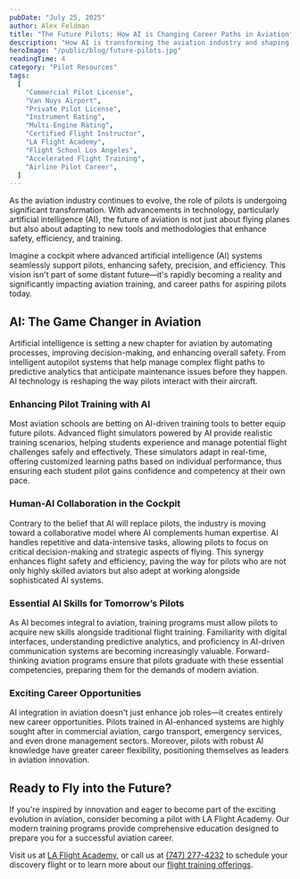 ```yaml
---
pubDate: "July 25, 2025"
author: Alex Feldman
title: "The Future Pilots: How AI is Changing Career Paths in Aviation"
description: "How AI is transforming the aviation industry and shaping the future of pilot training and career development."
heroImage: "/public/blog/future-pilots.jpg"
readingTime: 4
category: "Pilot Resources"
tags:
  [
    "Commercial Pilot License",
    "Van Nuys Airport",
    "Private Pilot License",
    "Instrument Rating",
    "Multi-Engine Rating",
    "Certified Flight Instructor",
    "LA Flight Academy",
    "Flight School Los Angeles",
    "Accelerated Flight Training",
    "Airline Pilot Career",
  ]
---
```


As the aviation industry continues to evolve, the role of pilots is undergoing significant transformation. With advancements in technology, particularly artificial intelligence (AI), the future of aviation is not just about flying planes but also about adapting to new tools and methodologies that enhance safety, efficiency, and training.

Imagine a cockpit where advanced artificial intelligence (AI) systems seamlessly support pilots, enhancing safety, precision, and efficiency. This vision isn't part of some distant future—it's rapidly becoming a reality and significantly impacting aviation training, and career paths for aspiring pilots today.

## AI: The Game Changer in Aviation

Artificial intelligence is setting a new chapter for aviation by automating processes, improving decision-making, and enhancing overall safety. From intelligent autopilot systems that help manage complex flight paths to predictive analytics that anticipate maintenance issues before they happen. AI technology is reshaping the way pilots interact with their aircraft.

### Enhancing Pilot Training with AI

Most aviation schools are betting on AI-driven training tools to better equip future pilots. Advanced flight simulators powered by AI provide realistic training scenarios, helping students experience and manage potential flight challenges safely and effectively. These simulators adapt in real-time, offering customized learning paths based on individual performance, thus ensuring each student pilot gains confidence and competency at their own pace.

### Human-AI Collaboration in the Cockpit

Contrary to the belief that AI will replace pilots, the industry is moving toward a collaborative model where AI complements human expertise. AI handles repetitive and data-intensive tasks, allowing pilots to focus on critical decision-making and strategic aspects of flying. This synergy enhances flight safety and efficiency, paving the way for pilots who are not only highly skilled aviators but also adept at working alongside sophisticated AI systems.

### Essential AI Skills for Tomorrow’s Pilots

As AI becomes integral to aviation, training programs must allow pilots to acquire new skills alongside traditional flight training. Familiarity with digital interfaces, understanding predictive analytics, and proficiency in AI-driven communication systems are becoming increasingly valuable. Forward-thinking aviation programs ensure that pilots graduate with these essential competencies, preparing them for the demands of modern aviation.

### Exciting Career Opportunities

AI integration in aviation doesn't just enhance job roles—it creates entirely new career opportunities. Pilots trained in AI-enhanced systems are highly sought after in commercial aviation, cargo transport, emergency services, and even drone management sectors. Moreover, pilots with robust AI knowledge have greater career flexibility, positioning themselves as leaders in aviation innovation.

## Ready to Fly into the Future?

If you're inspired by innovation and eager to become part of the exciting evolution in aviation, consider becoming a pilot with LA Flight Academy. Our modern training programs provide comprehensive education designed to prepare you for a successful aviation career.

Visit us at [LA Flight Academy](/), or call us at [(747) 277-4232](tel:7472774232) to schedule your discovery flight or to learn more about our [flight training offerings](/programs).


